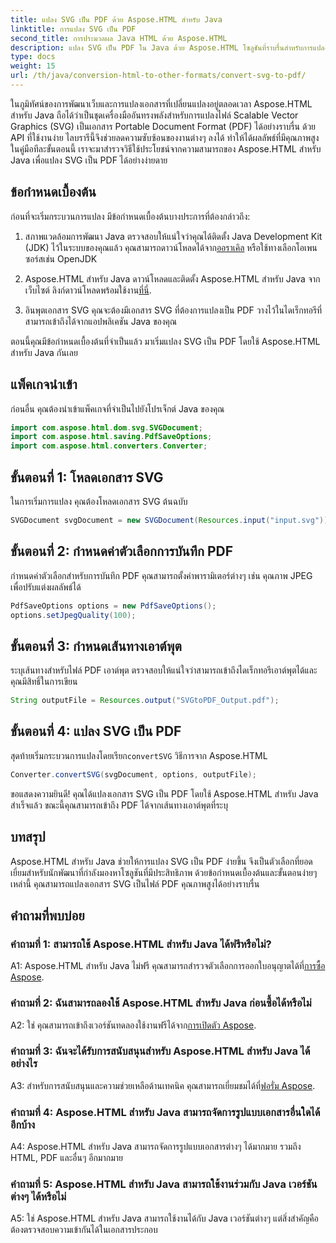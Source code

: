 ```yaml
---
title: แปลง SVG เป็น PDF ด้วย Aspose.HTML สำหรับ Java
linktitle: การแปลง SVG เป็น PDF
second_title: การประมวลผล Java HTML ด้วย Aspose.HTML
description: แปลง SVG เป็น PDF ใน Java ด้วย Aspose.HTML โซลูชันที่ราบรื่นสำหรับการแปลงเอกสารคุณภาพสูง
type: docs
weight: 15
url: /th/java/conversion-html-to-other-formats/convert-svg-to-pdf/
---
```


ในภูมิทัศน์ของการพัฒนาเว็บและการแปลงเอกสารที่เปลี่ยนแปลงอยู่ตลอดเวลา Aspose.HTML สำหรับ Java ถือได้ว่าเป็นชุดเครื่องมืออันทรงพลังสำหรับการแปลงไฟล์ Scalable Vector Graphics (SVG) เป็นเอกสาร Portable Document Format (PDF) ได้อย่างราบรื่น ด้วย API ที่ใช้งานง่าย ไลบรารีนี้จึงช่วยลดความซับซ้อนของงานต่างๆ ลงได้ ทำให้ได้ผลลัพธ์ที่มีคุณภาพสูง ในคู่มือทีละขั้นตอนนี้ เราจะมาสำรวจวิธีใช้ประโยชน์จากความสามารถของ Aspose.HTML สำหรับ Java เพื่อแปลง SVG เป็น PDF ได้อย่างง่ายดาย

## ข้อกำหนดเบื้องต้น

ก่อนที่จะเริ่มกระบวนการแปลง มีข้อกำหนดเบื้องต้นบางประการที่ต้องกล่าวถึง:

1. สภาพแวดล้อมการพัฒนา Java
 ตรวจสอบให้แน่ใจว่าคุณได้ติดตั้ง Java Development Kit (JDK) ไว้ในระบบของคุณแล้ว คุณสามารถดาวน์โหลดได้จาก[ออราเคิล](https://www.oracle.com/java/technologies/javase-downloads.html) หรือใช้ทางเลือกโอเพนซอร์สเช่น OpenJDK

2. Aspose.HTML สำหรับ Java
 ดาวน์โหลดและติดตั้ง Aspose.HTML สำหรับ Java จากเว็บไซต์ ลิงก์ดาวน์โหลดพร้อมใช้งาน[ที่นี่](https://releases.aspose.com/html/java/).

3. อินพุตเอกสาร SVG
คุณจะต้องมีเอกสาร SVG ที่ต้องการแปลงเป็น PDF วางไว้ในไดเร็กทอรีที่สามารถเข้าถึงได้จากแอปพลิเคชัน Java ของคุณ

ตอนนี้คุณมีข้อกำหนดเบื้องต้นที่จำเป็นแล้ว มาเริ่มแปลง SVG เป็น PDF โดยใช้ Aspose.HTML สำหรับ Java กันเลย

## แพ็คเกจนำเข้า

ก่อนอื่น คุณต้องนำเข้าแพ็คเกจที่จำเป็นไปยังโปรเจ็กต์ Java ของคุณ

```java
import com.aspose.html.dom.svg.SVGDocument;
import com.aspose.html.saving.PdfSaveOptions;
import com.aspose.html.converters.Converter;
```

## ขั้นตอนที่ 1: โหลดเอกสาร SVG

ในการเริ่มการแปลง คุณต้องโหลดเอกสาร SVG ต้นฉบับ

```java
SVGDocument svgDocument = new SVGDocument(Resources.input("input.svg"));
```

## ขั้นตอนที่ 2: กำหนดค่าตัวเลือกการบันทึก PDF

กำหนดค่าตัวเลือกสำหรับการบันทึก PDF คุณสามารถตั้งค่าพารามิเตอร์ต่างๆ เช่น คุณภาพ JPEG เพื่อปรับแต่งผลลัพธ์ได้

```java
PdfSaveOptions options = new PdfSaveOptions();
options.setJpegQuality(100);
```

## ขั้นตอนที่ 3: กำหนดเส้นทางเอาต์พุต

ระบุเส้นทางสำหรับไฟล์ PDF เอาต์พุต ตรวจสอบให้แน่ใจว่าสามารถเข้าถึงไดเร็กทอรีเอาต์พุตได้และคุณมีสิทธิ์ในการเขียน

```java
String outputFile = Resources.output("SVGtoPDF_Output.pdf");
```

## ขั้นตอนที่ 4: แปลง SVG เป็น PDF

 สุดท้ายเริ่มกระบวนการแปลงโดยเรียก`convertSVG` วิธีการจาก Aspose.HTML

```java
Converter.convertSVG(svgDocument, options, outputFile);
```

ขอแสดงความยินดี! คุณได้แปลงเอกสาร SVG เป็น PDF โดยใช้ Aspose.HTML สำหรับ Java สำเร็จแล้ว ขณะนี้คุณสามารถเข้าถึง PDF ได้จากเส้นทางเอาต์พุตที่ระบุ

## บทสรุป

Aspose.HTML สำหรับ Java ช่วยให้การแปลง SVG เป็น PDF ง่ายขึ้น จึงเป็นตัวเลือกที่ยอดเยี่ยมสำหรับนักพัฒนาที่กำลังมองหาโซลูชันที่มีประสิทธิภาพ ด้วยข้อกำหนดเบื้องต้นและขั้นตอนง่ายๆ เหล่านี้ คุณสามารถแปลงเอกสาร SVG เป็นไฟล์ PDF คุณภาพสูงได้อย่างราบรื่น

## คำถามที่พบบ่อย

### คำถามที่ 1: สามารถใช้ Aspose.HTML สำหรับ Java ได้ฟรีหรือไม่?

 A1: Aspose.HTML สำหรับ Java ไม่ฟรี คุณสามารถสำรวจตัวเลือกการออกใบอนุญาตได้ที่[การซื้อ Aspose](https://purchase.aspose.com/buy).

### คำถามที่ 2: ฉันสามารถลองใช้ Aspose.HTML สำหรับ Java ก่อนซื้อได้หรือไม่

 A2: ใช่ คุณสามารถเข้าถึงเวอร์ชันทดลองใช้งานฟรีได้จาก[การเปิดตัว Aspose](https://releases.aspose.com/html/java).

### คำถามที่ 3: ฉันจะได้รับการสนับสนุนสำหรับ Aspose.HTML สำหรับ Java ได้อย่างไร

 A3: สำหรับการสนับสนุนและความช่วยเหลือด้านเทคนิค คุณสามารถเยี่ยมชมได้ที่[ฟอรั่ม Aspose](https://forum.aspose.com/).

### คำถามที่ 4: Aspose.HTML สำหรับ Java สามารถจัดการรูปแบบเอกสารอื่นใดได้อีกบ้าง

A4: Aspose.HTML สำหรับ Java สามารถจัดการรูปแบบเอกสารต่างๆ ได้มากมาย รวมถึง HTML, PDF และอื่นๆ อีกมากมาย

### คำถามที่ 5: Aspose.HTML สำหรับ Java สามารถใช้งานร่วมกับ Java เวอร์ชันต่างๆ ได้หรือไม่

A5: ใช่ Aspose.HTML สำหรับ Java สามารถใช้งานได้กับ Java เวอร์ชันต่างๆ แต่สิ่งสำคัญคือต้องตรวจสอบความเข้ากันได้ในเอกสารประกอบ